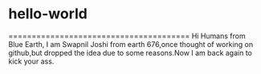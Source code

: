 # hello-world
=======================================
Hi Humans from Blue Earth,
  I am Swapnil Joshi from earth 676,once thought of working on github,but dropped the idea due to some reasons.Now I am back again to kick your ass.
